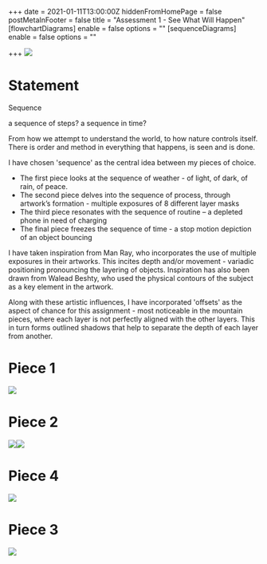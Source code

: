 +++
date = 2021-01-11T13:00:00Z
hiddenFromHomePage = false
postMetaInFooter = false
title = "Assessment 1 - See What Will Happen"
[flowchartDiagrams]
enable = false
options = ""
[sequenceDiagrams]
enable = false
options = ""

+++
![](/uploads/0t4a0895.JPG)

# Statement

Sequence

a sequence of steps? a sequence in time?

From how we attempt to understand the world, to how nature controls itself.  
 There is order and method in everything that happens, is seen and is done.

I have chosen 'sequence' as the central idea between my pieces of choice.

* The first piece looks at the sequence of weather - of light, of dark, of rain, of peace.
* The second piece delves into the sequence of process, through artwork’s formation - multiple exposures of 8 different layer masks
* The third piece resonates with the sequence of routine – a depleted phone in need of charging
* The final piece freezes the sequence of time - a stop motion depiction of an object bouncing

I have taken inspiration from Man Ray, who incorporates the use of multiple exposures in their artworks. This incites depth and/or movement - variadic positioning pronouncing the layering of objects. Inspiration has also been drawn from Walead Beshty, who used the physical contours of the subject as a key element in the artwork.

Along with these artistic influences, I have incorporated 'offsets' as the aspect of chance for this assignment - most noticeable in the mountain pieces, where each layer is not perfectly aligned with the other layers. This in turn forms outlined shadows that help to separate the depth of each layer from another.

# Piece 1

![](/uploads/cycle-f11-55cm.jpg)

# Piece 2

![](/uploads/view-1-f11-55cm.jpg)![](/uploads/view-2-f11-55cm.jpg)

# Piece 4

![](/uploads/charged-10s-f11-55cm.jpg)

# Piece 3

![](/uploads/bounce-4s-8s-f16-55cm.jpg)